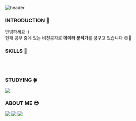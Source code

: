 ![header](https://capsule-render.vercel.app/api?type=wave&color=auto&height=300&section=header&text=yeonjae%20lim&fontSize=80)

### INTRODUCTION 🙌
안녕하세요 :)<br>
현재 공부 중에 있는 비전공자로 **데이터 분석가**를 꿈꾸고 있습니다 😊💙

### SKILLS 🎨
<br>
<br>

### STUDYING 🍀
<img src="https://img.shields.io/badge/Python-3766AB?style=flat-square&logo=Python&logoColor=white"/>

### ABOUT ME 😎
<a href="https://velog.io/@im_yeonjae"><img src="https://img.shields.io/badge/im__yeonjae-20C997?style=flat-square&logo=Velog&logoColor=white&link=https://velog.io/@im_yeonjae"/></a>    <a href="https://www.instagram.com/lyj0121/"><img src="https://img.shields.io/badge/lyj__0121-E4405F?style=flat-square&logo=Instagram&logoColor=white&link=https://velog.io/@im_yeonjae"/></a>   <img src="https://img.shields.io/badge/duswo121@gmail.com-EA4335?style=flat-square&logo=Gmail&logoColor=white&link=https://velog.io/@im_yeonjae"/></a>
